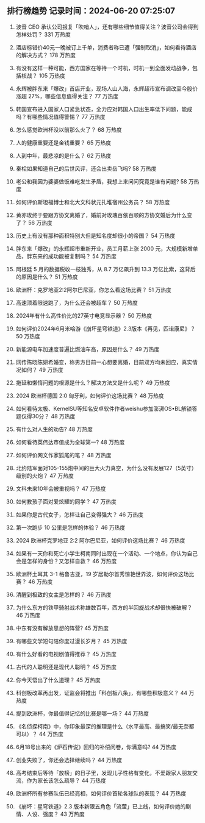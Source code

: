 
## 排行榜趋势 记录时间：2024-06-20 07:25:07
  
  1. 波音 CEO 承认公司报复「吹哨人」，还有哪些细节值得关注？波音公司会得到怎样处罚？ 331 万热度
    
  2. 酒店标错价40元一晚被订上千单，消费者称已遭「强制取消」，如何看待酒店的解决方式？ 178 万热度
    
  3. 有没有这样一种可能，西方国家在等待一个时机，时机一到全面发动战争，包括核战？ 105 万热度
    
  4. 永辉被胖东来「爆改」首店开业，现场人山人海，永辉超市宣布调改至今股价涨超 27%，哪些信息值得关注？ 77 万热度
    
  5. 韩国宣布进入国家人口紧急状态，全力应对韩国人口出生率低下问题，能成吗？有哪些情况值得警惕？ 77 万热度
    
  6. 怎么感觉欧洲杯没以前那么火了？ 68 万热度
    
  7. 人的健康重要还是金钱重要？ 65 万热度
    
  8. 人到中年，最悲凉的是什么？ 62 万热度
    
  9. 秦桧如果知道自己的后世风评，还会出卖岳飞吗? 58 万热度
    
  10. 老公和我因为婆婆做饭难吃发生矛盾，我想上来问问究竟是谁有问题? 58 万热度
    
  11. 如何评价斯坦福博士和北大文科状元扎堆宿州公务员？ 58 万热度
    
  12. 黄亦玫终于要跟方协文离婚了，婚前对玫瑰百依百顺的方协文婚后为什么变了？ 56 万热度
    
  13. 历史上有没有那种面积特别大但是知名度却很小的帝国？ 54 万热度
    
  14. 胖东来「爆改」的永辉超市重新开业，员工月薪上涨 2000 元，大规模新增单品，胖东来的成功能被复制吗？ 54 万热度
    
  15. 阿根廷 5 月的数据税收一枝独秀，从 8.7 万亿飙升到 13.3 万亿比索，这背后的原因是什么？ 51 万热度
    
  16. 欧洲杯：克罗地亚2:2阿尔巴尼亚，你怎么看这场比赛？ 51 万热度
    
  17. 高速顶着限速跑了，为什么还会被超车？ 50 万热度
    
  18. 2024年有什么高性价比的27英寸电竞显示器？ 50 万热度
    
  19. 如何评价2024年6月米哈游《崩坏星穹铁道》2.3版本《再见，匹诺康尼》？ 50 万热度
    
  20. 新能源电车加速度普遍比燃油车高，原因是什么？ 49 万热度
    
  21. 网传陈晓陈妍希婚变，称男方目前一心想要离婚，目前双方均未回应，真实情况如何？ 49 万热度
    
  22. 拖延和懒惰问题的根源是什么？解决方法又是什么呢？ 49 万热度
    
  23. 2024 欧洲杯德国 2:0 匈牙利，如何评价这场比赛？ 48 万热度
    
  24. 如何看待太极、KernelSU等知名安卓软件作者weishu参加澎湃OS•BL解锁答题仅得30分？ 48 万热度
    
  25. 有什么对人生的劝告? 48 万热度
    
  26. 如何看待英伟达市值成为全球第一? 48 万热度
    
  27. 如何评价网文作家狐尾的笔？ 48 万热度
    
  28. 北约陆军面对105-155炮中间的巨大火力真空，为什么没有发展127（5英寸）级别的火炮？ 47 万热度
    
  29. 文科未来10年会被重视吗？ 47 万热度
    
  30. 如何教孩子面对爱炫耀的同学？ 47 万热度
    
  31. 如果你是古代女子，怎样让自己变得强大？ 46 万热度
    
  32. 第一次跑步 10 公里是怎样的体验？ 46 万热度
    
  33. 2024 欧洲杯克罗地亚 2:2 阿尔巴尼亚，如何评价这场比赛？ 46 万热度
    
  34. 如果有一天你和死亡小学生柯南同时出现在一个活动、一个地点，你认为自己会是怎样的身份？又怎样自救？ 46 万热度
    
  35. 欧洲杯土耳其 3-1 格鲁吉亚，19 岁居勒尔首秀惊艳世界波，如何评价这场比赛？ 46 万热度
    
  36. 清醒到极致的女主是怎样的？ 46 万热度
    
  37. 为什么东方的铁甲骑射战术称雄数百年，西方的半回旋战术却很快被破解？ 46 万热度
    
  38. 中东有没有解放思想的阵营? 45 万热度
    
  39. 有哪些文学短句陪你度过漫长岁月？ 45 万热度
    
  40. 有什么好看的电视剧值得推荐？ 45 万热度
    
  41. 古代的人聪明还是现代人聪明？ 45 万热度
    
  42. 你今天悟出了什么道理？ 45 万热度
    
  43. 科创板改革再出发，证监会将推出「科创板八条」，有哪些积极意义？ 44 万热度
    
  44. 提到欧洲杯，你最值得记忆的比赛是哪一场？ 44 万热度
    
  45. 《名侦探柯南》中，你印象最深的推理是什么（水平最高、最搞笑/最无奈都可以）？ 44 万热度
    
  46. 6月18号出来的《炉石传说》回归的补偿问卷，你满意吗? 44 万热度
    
  47. 创业失败了，你还会选择继续吗？ 44 万热度
    
  48. 高考结束后等待「放榜」的日子里，发现儿子性格有变化，不爱跟家人朋友交流，作为家长该怎么疏导？ 44 万热度
    
  49. 欧洲杯所有参赛队伍已经亮相，如何评价首轮各球队的表现？ 44 万热度
    
  50. 《崩坏：星穹铁道》2.3 版本新限五角色「流萤」已上线，如何评价她的剧情、人设、强度？ 43 万热度
    